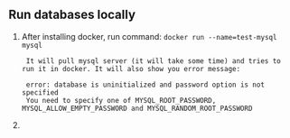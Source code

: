 ## Run databases locally

1. After installing docker, run command: `docker run --name=test-mysql mysql`

        It will pull mysql server (it will take some time) and tries to run it in docker. It will also show you error message:
        
        error: database is uninitialized and password option is not specified
        You need to specify one of MYSQL_ROOT_PASSWORD, MYSQL_ALLOW_EMPTY_PASSWORD and MYSQL_RANDOM_ROOT_PASSWORD

2. 